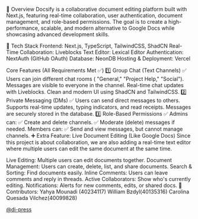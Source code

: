 📌 Overview
Docsify is a collaborative document editing platform built with Next.js, featuring real-time collaboration, user authentication, document management, and role-based permissions. The goal is to create a high-performance, scalable, and modern alternative to Google Docs while showcasing advanced development skills.

🚀 Tech Stack
Frontend: Next.js, TypeScript, TailwindCSS, ShadCN
Real-Time Collaboration: Liveblocks
Text Editor: Lexical Editor
Authentication: NextAuth (GitHub OAuth)
Database: NeonDB
Hosting & Deployment: Vercel
 
 Core Features (All Requirements Met ✅)
1️⃣ Group Chat (Text Channels) ✅
Users can join different chat rooms ( "General," "Project Help," "Social").
Messages are visible to everyone in the channel.
Real-time chat updates with Liveblocks.
Clean and modern UI using ShadCN and TailwindCSS.
2️⃣ Private Messaging (DMs) ✅
Users can send direct messages to others.
Supports real-time updates, typing indicators, and read receipts.
Messages are securely stored in the database.
3️⃣ Role-Based Permissions ✅
Admins can:
✅ Create and delete channels.
✅ Moderate (delete) messages if needed.
Members can:
✅ Send and view messages, but cannot manage channels.
➕ Extra Feature: Live Document Editing (Like Google Docs)
Since this project is about collaboration, we are also adding a real-time text editor where multiple users can edit the same document at the same time.

Live Editing: Multiple users can edit documents together.
Document Management: Users can create, delete, list, and share documents.
Search & Sorting: Find documents easily.
Inline Comments: Users can leave comments and reply in threads.
Active Collaborators: Show who's currently editing.
Notifications: Alerts for new comments, edits, or shared docs.
👥 Contributors:
Yahya Mounadi (40234117)
William Bzdyl(40135316)
Carolina Quesada Vilchez(40099828)



[@di-press](https://github.com/di-press)
